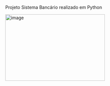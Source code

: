 Projeto Sistema Bancário realizado em Python

<img width="314" height="210" alt="image" src="https://github.com/user-attachments/assets/0f1b8447-a896-46b6-8297-629fd10ecde9" />
